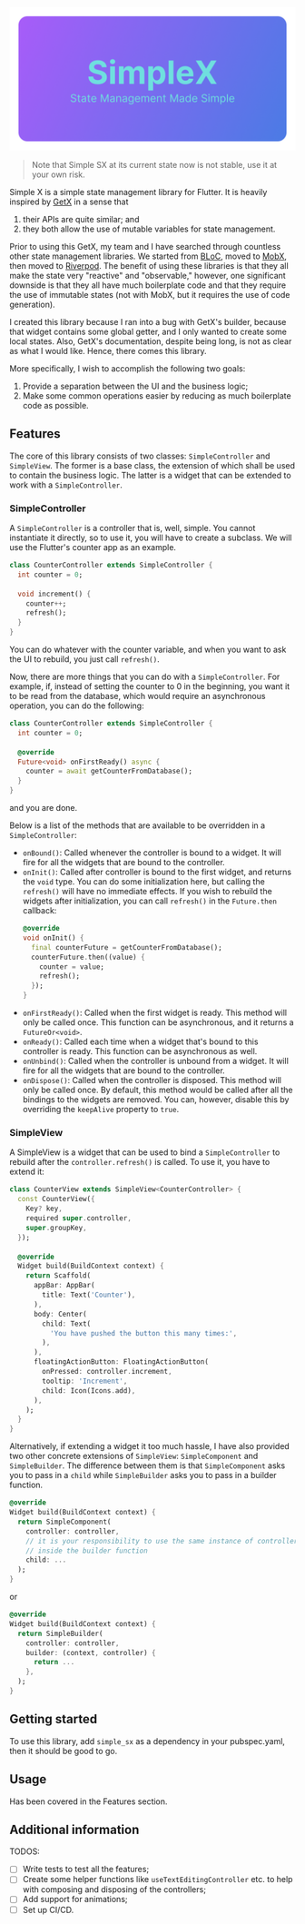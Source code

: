 <!--
This README describes the package. If you publish this package to pub.dev,
this README's contents appear on the landing page for your package.

For information about how to write a good package README, see the guide for
[writing package pages](https://dart.dev/guides/libraries/writing-package-pages).

For general information about developing packages, see the Dart guide for
[creating packages](https://dart.dev/guides/libraries/create-library-packages)
and the Flutter guide for
[developing packages and plugins](https://flutter.dev/developing-packages).
-->

![banner](doc/images/banner.png)

> Note that Simple SX at its current state now is not stable, use it at your 
> own risk.

Simple X is a simple state management library for Flutter. It is heavily 
inspired by [GetX](https://pub.dev/packages/get) in a sense
that
1. their APIs are quite similar; and 
2. they both allow the use of mutable variables for state management. 

Prior to using this GetX, my team and I have searched through countless 
other state management libraries. We started from 
[BLoC](https://pub.dev/packages/flutter_bloc), moved to 
[MobX](https://pub.dev/packages/mobx), then moved to 
[Riverpod](https://pub.dev/packages/riverpod). The benefit of using these 
libraries is that they all make the state very "reactive" and "observable," 
however, one significant downside is that they all have much boilerplate 
code and that they require the use of immutable states (not with MobX, but 
it requires the use of code generation).

I created this library 
because I ran into a bug with GetX's builder, because that widget contains 
some global getter, and I only wanted to create some local states. 
Also, GetX's documentation, despite being long, is not as 
clear as what I would like. Hence, there comes this library.

More specifically, I wish to accomplish the following two goals:

1. Provide a separation between the UI and the business logic;
2. Make some common operations easier by reducing as much boilerplate code 
   as possible.

## Features

The core of this library consists of two classes: `SimpleController` and 
`SimpleView`. The former is a base class, the extension of which shall be 
used to contain the business logic. The latter is a widget that can be 
extended to work with a `SimpleController`. 

### SimpleController 

A `SimpleController` is a controller that is, well, simple. You cannot 
instantiate it directly, so to use it, you will have to create a 
subclass. We will use the Flutter's counter app as an example. 

```dart
class CounterController extends SimpleController {
  int counter = 0;
  
  void increment() {
    counter++;
    refresh();
  }
}
```

You can do whatever with the counter variable, and when you want to ask the 
UI to rebuild, you just call `refresh()`.

Now, there are more things that you can do with a `SimpleController`. For 
example, if, instead of setting the counter to 0 in the beginning, you want 
it to be read from the database, which would require an asynchronous 
operation, you can do the following: 

```dart
class CounterController extends SimpleController {
  int counter = 0;
  
  @override 
  Future<void> onFirstReady() async {
    counter = await getCounterFromDatabase();
  }
}
```

and you are done.

Below is a list of the methods that are available to be overridden in a 
`SimpleController`:

- `onBound()`: Called whenever the controller is bound to a widget. It will 
  fire for all the widgets that are bound to the controller. 
- `onInit()`: Called after controller is bound to the first widget, and 
  returns the `void` type. You can do some initialization here, but calling 
  the `refresh()` will have no immediate effects. If you wish to rebuild the 
  widgets after initialization, you can call `refresh()` in the
  `Future.then` callback:
  ```dart 
  @override 
  void onInit() {
    final counterFuture = getCounterFromDatabase();
    counterFuture.then((value) {
      counter = value;
      refresh();
    });
  }
  ```
- `onFirstReady()`: Called when the first widget is ready. This method will 
  only be called once. This function can be asynchronous, and it returns a 
  `FutureOr<void>`.
- `onReady()`: Called each time when a widget that's bound to this 
  controller is ready. This function can be asynchronous as well. 
- `onUnbind()`: Called when the controller is unbound from a widget. It will 
  fire for all the widgets that are bound to the controller.
- `onDispose()`: Called when the controller is disposed. This method will 
  only be called once. By default, this method would be called after all the 
  bindings to the widgets are removed. You can, however, disable this by 
  overriding the `keepAlive` property to `true`.

### SimpleView 

A SimpleView is a widget that can be used to bind a `SimpleController` to 
rebuild after the `controller.refresh()` is called. To use it, you have to 
extend it:

```dart
class CounterView extends SimpleView<CounterController> {
  const CounterView({
    Key? key,
    required super.controller,
    super.groupKey,
  });
  
  @override
  Widget build(BuildContext context) {
    return Scaffold(
      appBar: AppBar(
        title: Text('Counter'),
      ),
      body: Center(
        child: Text(
          'You have pushed the button this many times:',
        ),
      ),
      floatingActionButton: FloatingActionButton(
        onPressed: controller.increment,
        tooltip: 'Increment',
        child: Icon(Icons.add),
      ),
    );
  }
}
```

Alternatively, if extending a widget it too much hassle, I have also 
provided two other concrete extensions of `SimpleView`: `SimpleComponent` 
and `SimpleBuilder`. The difference between them is that `SimpleComponent` 
asks you to pass in a `child` while `SimpleBuilder` asks you to pass in a 
builder function. 

```dart
@override
Widget build(BuildContext context) {
  return SimpleComponent(
    controller: controller,
    // it is your responsibility to use the same instance of controller here
    // inside the builder function
    child: ...
  );
}
```

or 

```dart
@override 
Widget build(BuildContext context) {
  return SimpleBuilder(
    controller: controller,
    builder: (context, controller) {
      return ...
    },
  );
}
```


## Getting started

To use this library, add `simple_sx` as a dependency in your pubspec.yaml, 
then it should be good to go.

## Usage

Has been covered in the Features section.

## Additional information

TODOS:
- [ ] Write tests to test all the features;
- [ ] Create some helper functions like `useTextEditingController` etc. to 
  help with composing and disposing of the controllers;
- [ ] Add support for animations;
- [ ] Set up CI/CD.
